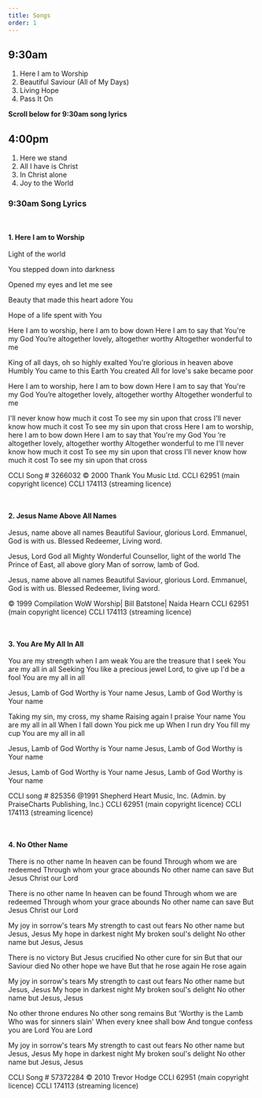 ```yaml
---
title: Songs
order: 1
---
```


## 9:30am
1. Here I am to Worship
2. Beautiful Saviour (All of My Days)
3. Living Hope
4. Pass It On

**Scroll below for 9:30am song lyrics**

## 4:00pm
1. Here we stand
2. All I have is Christ
3. In Christ alone
4. Joy to the World



### 9:30am Song Lyrics
<br><br>**1. Here I am to Worship**<br><br>
Light of the world

You stepped down into darkness

Opened my eyes and let me see

Beauty that made this heart adore You

Hope of a life spent with You


Here I am to worship, here I am to bow down
Here I am to say that You're my God
You’re altogether lovely, altogether worthy
Altogether wonderful to me

King of all days, oh so highly exalted
You're glorious in heaven above
Humbly You came to this Earth You created
All for love's sake became poor

Here I am to worship, here I am to bow down
Here I am to say that You're my God
You’re altogether lovely, altogether worthy
Altogether wonderful to me

I'll never know how much it cost
To see my sin upon that cross
I'll never know how much it cost
To see my sin upon that cross
Here I am to worship, here I am to bow down
Here I am to say that You're my God
You ‘re altogether lovely, altogether worthy
Altogether wonderful to me
I'll never know how much it cost
To see my sin upon that cross
I'll never know how much it cost
To see my sin upon that cross

CCLI Song # 3266032 © 2000 Thank You Music Ltd.
CCLI 62951 (main copyright licence)
CCLI 174113 (streaming licence)



<br><br>**2. Jesus Name Above All Names**<br><br>
Jesus, name above all names
Beautiful Saviour, glorious Lord.
Emmanuel, God is with us.
Blessed Redeemer, Living word.

Jesus, Lord God all Mighty
Wonderful Counsellor, light of the world
The Prince of East, all above glory
Man of sorrow, lamb of God.

Jesus, name above all names
Beautiful Saviour, glorious Lord.
Emmanuel, God is with us.
Blessed Redeemer, living word.

© 1999 Compilation WoW Worship| Bill Batstone| Naida Hearn
CCLI 62951 (main copyright licence)
CCLI 174113 (streaming licence)

 
<br><br>**3. You Are My All In All**<br><br>
You are my strength when I am weak
You are the treasure that I seek
You are my all in all
Seeking You like a precious jewel
Lord, to give up I'd be a fool
You are my all in all

Jesus, Lamb of God
Worthy is Your name
Jesus, Lamb of God
Worthy is Your name


Taking my sin, my cross, my shame
Raising again I praise Your name
You are my all in all
When I fall down You pick me up
When I run dry You fill my cup
You are my all in all

Jesus, Lamb of God
Worthy is Your name
Jesus, Lamb of God
Worthy is Your name

Jesus, Lamb of God
Worthy is Your name
Jesus, Lamb of God
Worthy is Your name

CCLI song # 825356 @1991 Shepherd Heart Music, Inc. (Admin. by PraiseCharts Publishing, Inc.)
CCLI 62951 (main copyright licence)
CCLI 174113 (streaming licence)



<br><br> **4. No Other Name** <br><br>
There is no other name
In heaven can be found
Through whom we are redeemed
Through whom your grace abounds
No other name can save
But Jesus Christ our Lord
 
There is no other name
In heaven can be found
Through whom we are redeemed
Through whom your grace abounds
No other name can save
But Jesus Christ our Lord
 
My joy in sorrow's tears
My strength to cast out fears
No other name but Jesus, Jesus
My hope in darkest night
My broken soul's delight
No other name but Jesus, Jesus
 
There is no victory
But Jesus crucified
No other cure for sin
But that our Saviour died
No other hope we have
But that he rose again
He rose again

My joy in sorrow's tears
My strength to cast out fears
No other name but Jesus, Jesus
My hope in darkest night
My broken soul's delight
No other name but Jesus, Jesus
 
No other throne endures
No other song remains
But ‘Worthy is the Lamb
Who was for sinners slain'
When every knee shall bow
And tongue confess you are Lord
You are Lord
 
My joy in sorrow's tears
My strength to cast out fears
No other name but Jesus, Jesus
My hope in darkest night
My broken soul's delight
No other name but Jesus, Jesus

CCLI Song # 57372284 © 2010 Trevor Hodge 
CCLI 62951 (main copyright licence)
CCLI 174113 (streaming licence)






